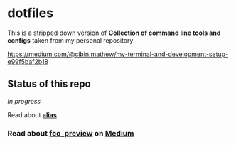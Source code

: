 # dotfiles
This is a stripped down version of **Collection of command line tools and configs** taken from my personal repository

https://medium.com/@cibin.mathew/my-terminal-and-development-setup-e99f5baf2b18

## Status of this repo
*In progress*


Read about **[alias](alias.sh)**


### Read about [fco_preview](fco_preview.sh) on [Medium](https://medium.com/@cibin.mathew/fzf-trick-to-do-git-checkout-bdde2364f758)
